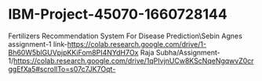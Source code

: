 # IBM-Project-45070-1660728144
Fertilizers Recommendation System For Disease Prediction\Sebin Agnes
assignment-1 link-https://colab.research.google.com/drive/1-Bh60W5blGUVpjpKKiFom8PI4NYdH7Ox
Raja Subha/Assignment-1/https://colab.research.google.com/drive/1qPIvjnUCw8KScNqeNgqwvZ0crggEfXa5#scrollTo=s07c7JK7Oqt-
